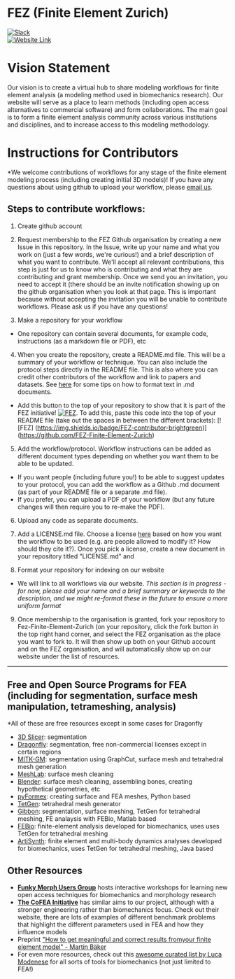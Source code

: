 # FEZ (Finite Element Zurich)
[![Slack](https://img.shields.io/badge/Slack-4A154B?style=for-the-badge&logo=slack&logoColor=white)](https://join.slack.com/t/finiteelementzurich/shared_invite/zt-npk1si4j-2~Cew80JO~DMxe5undnUpA)     
[![Website Link](https://img.shields.io/badge/FEZ-website-brightgreen)](https://fez-finite-element-zurich.github.io/)



# Vision Statement

Our vision is to create a virtual hub to share modeling workflows for finite element analysis (a modeling method used in biomechanics research). Our website will serve as a place to learn methods (including open access alternatives to commercial software) and form collaborations. The main goal is to form a finite element analysis community across various institutions and disciplines, and to increase access to this modeling methodology. 


# Instructions for Contributors  

*We welcome contributions of workflows for any stage of the finite element modeling process (including creating initial 3D models)! If you have any questions about using github to upload your workflow, please [email us](fezurich@gmail.com).

## Steps to contribute workflows:
1. Create github account   

2. Request membership to the FEZ Github organisation by creating a new Issue in this repository. In the Issue, write up your name and what you work on (just a few words, we're curious!) and a brief description of what you want to contribute. We'll accept all relevant contributions, this step is just for us to know who is contributing and what they are contributing and grant membership. Once we send you an invitation, you need to accept it (there should be an invite notification showing up on the github organisation when you look at that page. This is important because without accepting the invitation you will be unable to contribute workflows. Please ask us if you have any questions!

3. Make a repository for your workflow   
  - One repository can contain several documents, for example code, instructions (as a markdown file or PDF), etc  

4. When you create the repository, create a README.md file. This will be a summary of your workflow or technique. You can also include the protocol steps directly in the README file. This is also where you can credit other contributors of the workflow and link to papers and datasets. See [here](https://docs.github.com/en/github/writing-on-github/basic-writing-and-formatting-syntax) for some tips on how to format text in .md documents.
  - Add this button to the top of your repository to show that it is part of the FEZ initiative! [![FEZ](https://img.shields.io/badge/FEZ-contributor-brightgreen)](https://github.com/FEZ-Finite-Element-Zurich). To add this, paste this code into the top of your README file (take out the spaces in between the different brackets): [![FEZ] (https://img.shields.io/badge/FEZ-contributor-brightgreen)] (https://github.com/FEZ-Finite-Element-Zurich)

5. Add the workflow/protocol. Workflow instructions can be added as different document types depending on whether you want them to be able to be updated. 
  - If you want people (including future you!) to be able to suggest updates to your protocol, you can add the workflow as a Github .md document (as part of your README file or a separate .md file). 
  - If you prefer, you can upload a PDF of your workflow (but any future changes will then require you to re-make the PDF).
  
6. Upload any code as separate documents.

7. Add a LICENSE.md file. Choose a license [here](https://choosealicense.com/) based on how you want the workflow to be used (e.g. are people allowed to modify it? How should they cite it?). Once you pick a license, create a new document in your repository titled "LICENSE.md" and 
  
8. Format your repository for indexing on our website  
  - We will link to all workflows via our website. *This section is in progress - for now, please add your name and a brief summary or keywords to the description, and we might re-format these in the future to ensure a more uniform format*
 
9. Once membership to the organisation is granted, fork your repository to Fez-Finite-Element-Zurich (on your repository, click the fork button in the top right hand corner, and select the FEZ organisation as the place you want to fork to. It will then show up both on your Github account and on the FEZ organisation, and will automatically show up on our website under the list of resources. 

____
## Free and Open Source Programs for FEA (including for segmentation, surface mesh manipulation, tetrameshing, analysis)
*All of these are free resources except in some cases for Dragonfly

- [3D Slicer](https://www.slicer.org/): segmentation
- [Dragonfly](https://www.theobjects.com/dragonfly/get-non-commercial-licensing-program.html): segmentation, free non-commercial licenses except in certain regions
- [MITK-GM](https://araex.github.io/mitk-gem-site/): segmentation using GraphCut, surface mesh and tetrahedral mesh generation
- [MeshLab](https://www.meshlab.net/): surface mesh cleaning
- [Blender](https://www.blender.org/): surface mesh cleaning, assembling bones, creating hypothetical geometries, etc
- [pyFormex](http://www.nongnu.org/pyformex/): creating surface and FEA meshes, Python based
- [TetGen](http://wias-berlin.de/software/tetgen/): tetrahedral mesh generator
- [Gibbon](https://github.com/gibbonCode/GIBBON): segmentation, surface meshing, TetGen for tetrahedral meshing, FE analaysis with FEBio, Matlab based
- [FEBio](https://github.com/Kevin-Mattheus-Moerman/febio2): finite-element analysis developed for biomechanics, uses uses TetGen for tetrahedral meshing
- [ArtiSynth](https://www.artisynth.org/Main/HomePage): finite element and multi-body dynamics analyses developed for biomechanics, uses TetGen for tetrahedral meshing, Java based

## Other Resources
- [**Funky Morph Users Group**](https://github.com/FunkyMUG/FunkyMUG) hosts interactive workshops for learning new open access techniques for biomechanics and morphology research
- [**The CoFEA Initiative**](https://cofea.readthedocs.io/en/latest/index.html) has similar aims to our project, although with a stronger engineering rather than biomechanics focus. Check out their website, there are lots of examples of different benchmark problems that highlight the different parameters used in FEA and how they influence models
- Preprint ["How to get meaningful and correct results fromyour finite element model" - Martin Bäker](https://www.researchgate.net/publication/328956103_How_to_get_meaningful_and_correct_results_from_your_finite_element_model)
- For even more resources, check out this [awesome curated list by Luca Modenese](https://github.com/modenaxe/awesome-biomechanics) for all sorts of tools for biomechanics (not just limited to FEA!)

